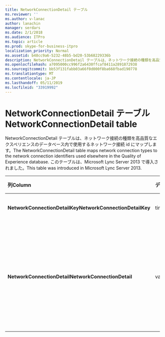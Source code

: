 ```yaml
---
title: NetworkConnectionDetail テーブル
ms.reviewer: ''
ms.author: v-lanac
author: lanachin
manager: serdars
ms.date: 2/1/2018
ms.audience: ITPro
ms.topic: article
ms.prod: skype-for-business-itpro
localization_priority: Normal
ms.assetid: b48cc9a6-5232-48b5-bd20-53b68229336b
description: NetworkConnectionDetail テーブルは、ネットワーク接続の種類を高品質なエクスペリエンスのデータベース内で使用するネットワーク接続 id にマップします。 このテーブルは、Microsoft Lync Server 2013 で導入されました。
ms.openlocfilehash: a7095000cc996f2a6430ffcaf8411a2891872938
ms.sourcegitcommit: bb53f131fabb03a66f0d000f8ba668fbad190778
ms.translationtype: MT
ms.contentlocale: ja-JP
ms.lasthandoff: 05/11/2019
ms.locfileid: "33919992"
---
```

# <a name="networkconnectiondetail-table"></a><span data-ttu-id="42964-104">NetworkConnectionDetail テーブル</span><span class="sxs-lookup"><span data-stu-id="42964-104">NetworkConnectionDetail table</span></span>
 
<span data-ttu-id="42964-105">NetworkConnectionDetail テーブルは、ネットワーク接続の種類を高品質なエクスペリエンスのデータベース内で使用するネットワーク接続 id にマップします。</span><span class="sxs-lookup"><span data-stu-id="42964-105">The NetworkConnectionDetail table maps network connection types to the network connection identifiers used elsewhere in the Quality of Experience database.</span></span> <span data-ttu-id="42964-106">このテーブルは、Microsoft Lync Server 2013 で導入されました。</span><span class="sxs-lookup"><span data-stu-id="42964-106">This table was introduced in Microsoft Lync Server 2013.</span></span>
  
|<span data-ttu-id="42964-107">**列**</span><span class="sxs-lookup"><span data-stu-id="42964-107">**Column**</span></span>|<span data-ttu-id="42964-108">**データ型**</span><span class="sxs-lookup"><span data-stu-id="42964-108">**Data Type**</span></span>|<span data-ttu-id="42964-109">**キー/インデックス**</span><span class="sxs-lookup"><span data-stu-id="42964-109">**Key/Index**</span></span>|<span data-ttu-id="42964-110">**詳細**</span><span class="sxs-lookup"><span data-stu-id="42964-110">**Details**</span></span>|
|:-----|:-----|:-----|:-----|
|<span data-ttu-id="42964-111">**NetworkConnectionDetailKey**</span><span class="sxs-lookup"><span data-stu-id="42964-111">**NetworkConnectionDetailKey**</span></span> <br/> |<span data-ttu-id="42964-112">tinyint</span><span class="sxs-lookup"><span data-stu-id="42964-112">tinyint</span></span>  <br/> |<span data-ttu-id="42964-113">Primary</span><span class="sxs-lookup"><span data-stu-id="42964-113">Primary</span></span>  <br/> |<span data-ttu-id="42964-114">ネットワーク接続の種類の一意の識別子です。</span><span class="sxs-lookup"><span data-stu-id="42964-114">Unique identifier for the network connection type.</span></span>  <br/> |
|<span data-ttu-id="42964-115">**NetworkConnectionDetail**</span><span class="sxs-lookup"><span data-stu-id="42964-115">**NetworkConnectionDetail**</span></span> <br/> |<span data-ttu-id="42964-116">varchar(256)</span><span class="sxs-lookup"><span data-stu-id="42964-116">varchar(256)</span></span>  <br/> |<span data-ttu-id="42964-117">一意</span><span class="sxs-lookup"><span data-stu-id="42964-117">Unique</span></span>  <br/> |<span data-ttu-id="42964-118">NetworkConnectionDetailKey に対応するネットワーク接続の種類です。</span><span class="sxs-lookup"><span data-stu-id="42964-118">Network connection type that corresponds to the NetworkConnectionDetailKey.</span></span> <span data-ttu-id="42964-119">有効な値は次のとおりです。</span><span class="sxs-lookup"><span data-stu-id="42964-119">Allowed values are:</span></span>  <br/> <span data-ttu-id="42964-120">0--ワイヤード (有線)</span><span class="sxs-lookup"><span data-stu-id="42964-120">0 -- Wired</span></span>  <br/> <span data-ttu-id="42964-121">1--WiFi</span><span class="sxs-lookup"><span data-stu-id="42964-121">1 -- WiFi</span></span>  <br/> <span data-ttu-id="42964-122">2--イーサネット</span><span class="sxs-lookup"><span data-stu-id="42964-122">2 -- Ethernet</span></span>  <br/> <span data-ttu-id="42964-123">3-MobileBB</span><span class="sxs-lookup"><span data-stu-id="42964-123">3 -- MobileBB</span></span>  <br/> <span data-ttu-id="42964-124">4-その他の</span><span class="sxs-lookup"><span data-stu-id="42964-124">4 -- Other</span></span>  <br/> <span data-ttu-id="42964-125">5--トンネル</span><span class="sxs-lookup"><span data-stu-id="42964-125">5 -- Tunnel</span></span>  <br/> |
   

